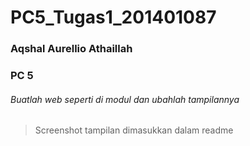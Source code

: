 # PC5_Tugas1_201401087
### Aqshal Aurellio Athaillah
### PC 5


###### Buatlah web seperti di modul dan ubahlah tampilannya 
> Screenshot tampilan dimasukkan dalam readme

